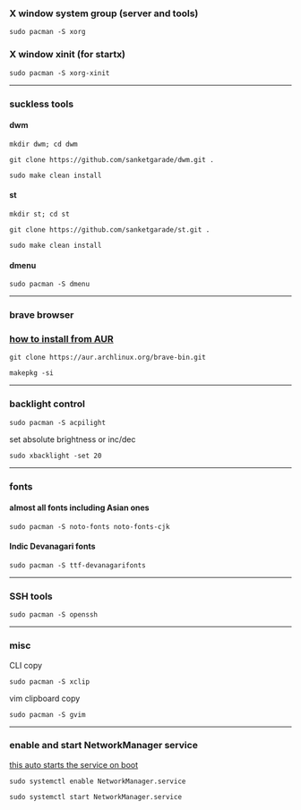 ### X window system group (server and tools)
`sudo pacman -S xorg`

### X window xinit (for startx)
`sudo pacman -S xorg-xinit`

---
### suckless tools
#### dwm
`mkdir dwm; cd dwm`

`git clone https://github.com/sanketgarade/dwm.git .`

`sudo make clean install`
#### st
`mkdir st; cd st`

`git clone https://github.com/sanketgarade/st.git .`

`sudo make clean install`
#### dmenu
`sudo pacman -S dmenu`

---
### brave browser
### [how to install from AUR](https://medium.com/@danielmc/followers?source=post_page-----4ece7563678e--------------------------------)
`git clone https://aur.archlinux.org/brave-bin.git` 

`makepkg -si`

---
### backlight control
`sudo pacman -S acpilight`

set absolute brightness or inc/dec

`sudo xbacklight -set 20`

---
### fonts
#### almost all fonts including Asian ones
`sudo pacman -S noto-fonts noto-fonts-cjk`

#### Indic Devanagari fonts
`sudo pacman -S ttf-devanagarifonts`

---
### SSH tools
`sudo pacman -S openssh`

---
### misc
CLI copy

`sudo pacman -S xclip`

vim clipboard copy

`sudo pacman -S gvim`

---
### enable and start NetworkManager service
[this auto starts the service on boot](https://wiki.archlinux.org/title/Systemd#Using_units)

`sudo systemctl enable NetworkManager.service`

`sudo systemctl start NetworkManager.service`

